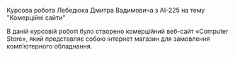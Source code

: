 Курсова робота Лебедюка Дмитра Вадимовича з АІ-225 на тему "Комерційні сайти"

В даній курсовій роботі було створено комерційний веб-сайт «Computer Store», який представляє собою інтернет магазин для замовлення комп’ютерного обладнання.
